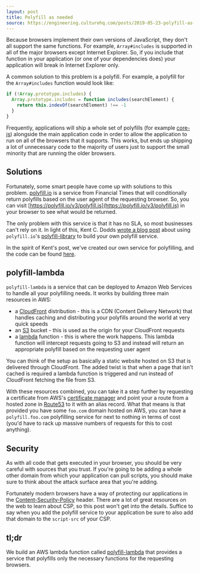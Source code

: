 ```yaml
---
layout: post
title: Polyfill as needed
source: https://engineering.culturehq.com/posts/2019-05-23-polyfill-as-needed
---
```


Because browsers implement their own versions of JavaScript, they don't all support the same functions. For example, `Array#includes` is supported in all of the major browsers except Internet Explorer. So, if you include that function in your application (or one of your dependencies does) your application will break in Internet Explorer only.

A common solution to this problem is a polyfill. For example, a polyfill for the `Array#includes` function would look like:

```javascript
if (!Array.prototype.includes) {
  Array.prototype.includes = function includes(searchElement) {
    return this.indexOf(searchElement) !== -1
  }
}
```

Frequently, applications will ship a whole set of polyfills (for example [core-js](https://www.npmjs.com/package/core-js)) alongside the main application code in order to allow the application to run on all of the browsers that it supports. This works, but ends up shipping a lot of unnecessary code to the majority of users just to support the small minority that are running the older browsers.

## Solutions

Fortunately, some smart people have come up with solutions to this problem. [polyfill.io](https://polyfill.io/v3/) is a service from Financial Times that will conditionally return polyfills based on the user agent of the requesting browser. So, you can visit [https://polyfill.io/v3/polyfill.js](https://polyfill.io/v3/polyfill.js) in your browser to see what would be returned.

The only problem with this service is that it has no SLA, so most businesses can't rely on it. In light of this, Kent C. Dodds [wrote a blog post](https://kentcdodds.com/blog/polyfill-as-needed-with-polyfill-service) about using `polyfill.io`'s [polyfill-library](https://github.com/Financial-Times/polyfill-library) to build your own polyfill service.

In the spirit of Kent's post, we've created our own service for polyfilling, and the code can be found [here](https://github.com/CultureHQ/polyfill-lambda).

## polyfill-lambda

`polyfill-lambda` is a service that can be deployed to Amazon Web Services to handle all your polyfilling needs. It works by building three main resources in AWS:

- a [CloudFront](https://aws.amazon.com/cloudfront/) distribution - this is a CDN (Content Delivery Network) that handles caching and distributing your polyfills around the world at very quick speeds
- an [S3](https://aws.amazon.com/s3/) bucket - this is used as the origin for your CloudFront requests
- a [lambda](https://aws.amazon.com/lambda/) function - this is where the work happens. This lambda function will intercept requests going to S3 and instead will return an appropriate polyfill based on the requesting user agent

You can think of the setup as basically a static website hosted on S3 that is delivered through CloudFront. The added twist is that when a page that isn't cached is required a lambda function is triggered and run instead of CloudFront fetching the file from S3.

With these resources combined, you can take it a step further by requesting a certificate from AWS's [certificate manager](https://aws.amazon.com/certificate-manager/) and point your a route from a hosted zone in [Route53](https://aws.amazon.com/route53/) to it with an alias record. What that means is that provided you have some `foo.com` domain hosted on AWS, you can have a `polyfill.foo.com` polyfilling service for next to nothing in terms of cost (you'd have to rack up massive numbers of requests for this to cost anything).

## Security

As with all code that gets executed in your browser, you should be very careful with sources that you trust. If you're going to be adding a whole other domain from which your application can pull scripts, you should make sure to think about the attack surface area that you're adding.

Fortunately modern browsers have a way of protecting our applications in the [Content-Security-Policy](https://scotthelme.co.uk/content-security-policy-an-introduction/) header. There are a lot of great resources on the web to learn about CSP, so this post won't get into the details. Suffice to say when you add the polyfill service to your application be sure to also add that domain to the `script-src` of your CSP.

## tl;dr

We build an AWS lambda function called [polyfill-lambda](https://github.com/CultureHQ/polyfill-lambda) that provides a service that polyfills only the necessary functions for the requesting browsers.
